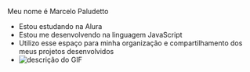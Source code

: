Meu nome é Marcelo Paludetto
- Estou estudando na Alura
- Estou me desenvolvendo na linguagem JavaScript
- Utilizo esse espaço para minha organização e 
compartilhamento dos meus projetos desenvolvidos
- ![descrição do GIF](https://tenor.com/btF9G.gif)
